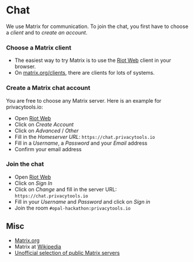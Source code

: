 # Chat

We use Matrix for communication.
To join the chat, you first have to choose a *client* and to *create an account*.

### Choose a Matrix client

* The easiest way to try Matrix is to use the [Riot Web](https://riot.im/app/) client in your browser.
* On [matrix.org/clients](https://matrix.org/clients/), there are clients for lots of systems.

### Create a Matrix chat account

You are free to choose any Matrix server. Here is an example for privacytools.io:

* Open [Riot Web](https://riot.im/app/)
* Click on *Create Account*
* Click on *Advanced* / *Other*
* Fill in the *Homeserver URL*: `https://chat.privacytools.io`
* Fill in a *Username*, a *Password* and your *Email* address
* Confirm your email address

### Join the chat

* Open [Riot Web](https://riot.im/app/)
* Click on *Sign In*
* Click on *Change* and fill in the server URL: `https://chat.privacytools.io`
* Fill in your *Username* and *Password* and click on *Sign in*
* Join the room `#opal-hackathon:privacytools.io`

## Misc

* [Matrix.org](https://matrix.org/)
* Matrix at [Wikipedia](https://en.wikipedia.org/wiki/Matrix_(protocol))
* [Unofficial selection of public Matrix servers](https://www.hello-matrix.net/public_servers.php)
